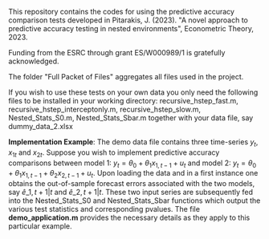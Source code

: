 This repository contains the codes for using the predictive accuracy comparison tests developed
in Pitarakis, J. (2023). "A novel approach to predictive accuracy testing in nested environments", Econometric Theory, 2023. 

Funding from the ESRC through grant ES/W000989/1 is gratefully acknowledged.

The folder "Full Packet of Files" aggregates all files used in the project. 

If you wish to use these tests on your own data you only need the following files to be installed in your working directory: recursive_hstep_fast.m, recursive_hstep_interceptonly.m, recursive_hstep_slow.m, Nested_Stats_S0.m, Nested_Stats_Sbar.m together with your data file, say dummy_data_2.xlsx

**Implementation Example**: 
The demo data file contains three time-series  $y_{t}$, $x_{1t}$ and $x_{2t}$. Suppose you wish to implement predictive accuracy comparisons between model 1: $y_{t}=\theta_{0}+\theta_{1}x_{1,t-1}+u_{t}$ and model 2: $y_{t}=\theta_{0}+\theta_{1}x_{1,t-1}+\theta_{2} x_{2,t-1}+u_{t}$. Upon loading the data and in a first instance one obtains the out-of-sample forecast errors associated with the two models, say $\hat e\_{1,t+1|t}$ and $\hat e\_{2,t+1|t}$. These two input series are subsequently fed into the Nested_Stats_S0 and Nested_Stats_Sbar functions which output the various test statistics and corresponding pvalues. The file **demo_application.m** provides the necessary details as they apply to this particular example. 

